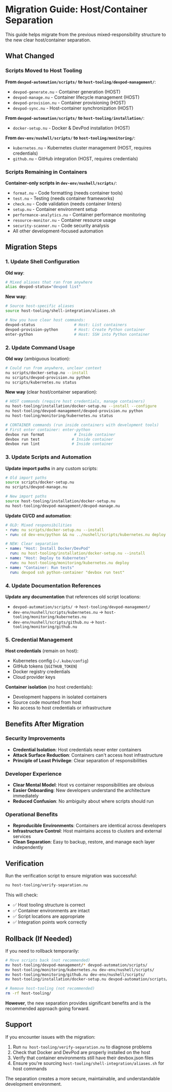 # Migration Guide: Host/Container Separation

This guide helps migrate from the previous mixed-responsibility structure to the new clear host/container separation.

## What Changed

### Scripts Moved to Host Tooling

**From `devpod-automation/scripts/` to `host-tooling/devpod-management/`**:
- `devpod-generate.nu` - Container generation (HOST)
- `devpod-manage.nu` - Container lifecycle management (HOST)
- `devpod-provision.nu` - Container provisioning (HOST)
- `devpod-sync.nu` - Host-container synchronization (HOST)

**From `devpod-automation/scripts/` to `host-tooling/installation/`**:
- `docker-setup.nu` - Docker & DevPod installation (HOST)

**From `dev-env/nushell/scripts/` to `host-tooling/monitoring/`**:
- `kubernetes.nu` - Kubernetes cluster management (HOST, requires credentials)
- `github.nu` - GitHub integration (HOST, requires credentials)

### Scripts Remaining in Containers

**Container-only scripts in `dev-env/nushell/scripts/`**:
- `format.nu` - Code formatting (needs container tools)
- `test.nu` - Testing (needs container frameworks)
- `check.nu` - Code validation (needs container linters)
- `setup.nu` - Container environment setup
- `performance-analytics.nu` - Container performance monitoring
- `resource-monitor.nu` - Container resource usage
- `security-scanner.nu` - Code security analysis
- All other development-focused automation

## Migration Steps

### 1. Update Shell Configuration

**Old way**:
```bash
# Mixed aliases that ran from anywhere
alias devpod-status="devpod list"
```

**New way**:
```bash
# Source host-specific aliases
source host-tooling/shell-integration/aliases.sh

# Now you have clear host commands:
devpod-status                 # Host: List containers
devpod-provision-python       # Host: Create Python container
enter-python                  # Host: SSH into Python container
```

### 2. Update Command Usage

**Old way** (ambiguous location):
```bash
# Could run from anywhere, unclear context
nu scripts/docker-setup.nu --install
nu scripts/devpod-provision.nu python
nu scripts/kubernetes.nu status
```

**New way** (clear host/container separation):
```bash
# HOST commands (require host credentials, manage containers)
nu host-tooling/installation/docker-setup.nu --install --configure
nu host-tooling/devpod-management/devpod-provision.nu python
nu host-tooling/monitoring/kubernetes.nu status

# CONTAINER commands (run inside containers with development tools)
# First enter container: enter-python
devbox run format             # Inside container
devbox run test              # Inside container
devbox run lint              # Inside container
```

### 3. Update Scripts and Automation

**Update import paths** in any custom scripts:
```bash
# Old import paths
source scripts/docker-setup.nu
nu scripts/devpod-manage.nu

# New import paths  
source host-tooling/installation/docker-setup.nu
nu host-tooling/devpod-management/devpod-manage.nu
```

**Update CI/CD and automation**:
```yaml
# OLD: Mixed responsibilities
- run: nu scripts/docker-setup.nu --install
- run: cd dev-env/python && nu ../nushell/scripts/kubernetes.nu deploy

# NEW: Clear separation
- name: "Host: Install Docker/DevPod"
  run: nu host-tooling/installation/docker-setup.nu --install
- name: "Host: Deploy to Kubernetes"  
  run: nu host-tooling/monitoring/kubernetes.nu deploy
- name: "Container: Run tests"
  run: devpod ssh python-container "devbox run test"
```

### 4. Update Documentation References

**Update any documentation** that references old script locations:
- `devpod-automation/scripts/` → `host-tooling/devpod-management/`
- `dev-env/nushell/scripts/kubernetes.nu` → `host-tooling/monitoring/kubernetes.nu`
- `dev-env/nushell/scripts/github.nu` → `host-tooling/monitoring/github.nu`

### 5. Credential Management

**Host credentials** (remain on host):
- Kubernetes config (`~/.kube/config`)
- GitHub tokens (`$GITHUB_TOKEN`)
- Docker registry credentials
- Cloud provider keys

**Container isolation** (no host credentials):
- Development happens in isolated containers
- Source code mounted from host
- No access to host credentials or infrastructure

## Benefits After Migration

### Security Improvements
- **Credential Isolation**: Host credentials never enter containers
- **Attack Surface Reduction**: Containers can't access host infrastructure
- **Principle of Least Privilege**: Clear separation of responsibilities

### Developer Experience
- **Clear Mental Model**: Host vs container responsibilities are obvious
- **Easier Onboarding**: New developers understand the architecture immediately
- **Reduced Confusion**: No ambiguity about where scripts should run

### Operational Benefits
- **Reproducible Environments**: Containers are identical across developers
- **Infrastructure Control**: Host maintains access to clusters and external services
- **Clean Separation**: Easy to backup, restore, and manage each layer independently

## Verification

Run the verification script to ensure migration was successful:
```bash
nu host-tooling/verify-separation.nu
```

This will check:
- ✅ Host tooling structure is correct
- ✅ Container environments are intact  
- ✅ Script locations are appropriate
- ✅ Integration points work correctly

## Rollback (If Needed)

If you need to rollback temporarily:
```bash
# Move scripts back (not recommended)
mv host-tooling/devpod-management/* devpod-automation/scripts/
mv host-tooling/monitoring/kubernetes.nu dev-env/nushell/scripts/
mv host-tooling/monitoring/github.nu dev-env/nushell/scripts/
mv host-tooling/installation/docker-setup.nu devpod-automation/scripts/

# Remove host-tooling (not recommended)
rm -rf host-tooling/
```

**However**, the new separation provides significant benefits and is the recommended approach going forward.

## Support

If you encounter issues with the migration:
1. Run `nu host-tooling/verify-separation.nu` to diagnose problems
2. Check that Docker and DevPod are properly installed on the host
3. Verify that container environments still have their devbox.json files
4. Ensure you're sourcing `host-tooling/shell-integration/aliases.sh` for host commands

The separation creates a more secure, maintainable, and understandable development environment.